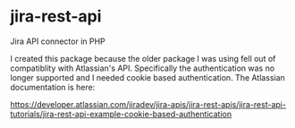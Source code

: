 # jira-rest-api
Jira API connector in PHP

I created this package because the older package I was using fell
out of compatiblity with Atlassian's API.  Specifically the authentication was 
no longer supported and I needed cookie based authentication.  The Atlassian
documentation is here:

https://developer.atlassian.com/jiradev/jira-apis/jira-rest-apis/jira-rest-api-tutorials/jira-rest-api-example-cookie-based-authentication

